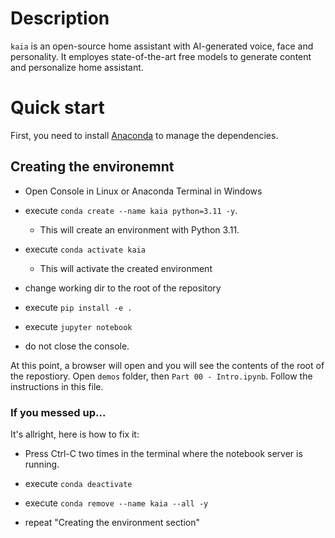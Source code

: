 # Description

`kaia` is an open-source home assistant with AI-generated voice, face and personality. 
It employes state-of-the-art free models to generate content and personalize home assistant. 


# Quick start

First, you need to install [Anaconda](https://www.anaconda.com/) to manage the dependencies.

## Creating the environemnt

* Open Console in Linux or Anaconda Terminal in Windows

* execute `conda create --name kaia python=3.11 -y`. 
  * This will create an environment with Python 3.11. 

* execute `conda activate kaia`
  * This will activate the created environment 

* change working dir to the root of the repository

* execute `pip install -e .`

* execute `jupyter notebook`

* do not close the console.

At this point, a browser will open and you will see the contents of the root of the repostiory. 
Open `demos` folder, then `Part 00 - Intro.ipynb`. Follow the instructions in this file.

### If you messed up...

It's allright, here is how to fix it:

* Press Ctrl-C two times in the terminal where the notebook server is running. 

* execute `conda deactivate`

* execute `conda remove --name kaia --all -y`

* repeat "Creating the environment section"

